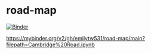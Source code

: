 # road-map

[![Binder](https://mybinder.org/badge_logo.svg)](https://mybinder.org/v2/gh/emilytw531/road-map/main?filepath=Cambridge%20Road.ipynb)

https://mybinder.org/v2/gh/emilytw531/road-map/main?filepath=Cambridge%20Road.ipynb
